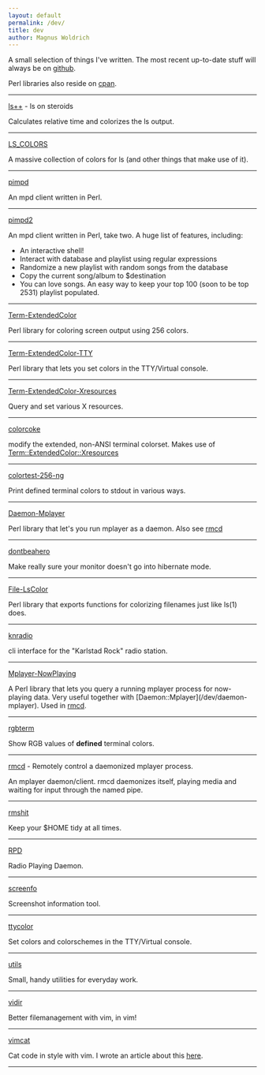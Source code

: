 ```yaml
---
layout: default
permalink: /dev/
title: dev
author: Magnus Woldrich
---
```


A small selection of things I've written. The most recent up-to-date
stuff will always be on [github](https://github.com/trapd00r).

Perl libraries also reside on [cpan](https://metacpan.org/author/WOLDRICH).

--------

[ls++](/dev/ls++) - ls on steroids

Calculates relative time and colorizes the ls output.

--------

[LS_COLORS](/dev/LS_COLORS)

A massive collection of colors for ls (and other things that make use of it).

--------

[pimpd](/dev/pimpd/)

An mpd client written in Perl.

--------

[pimpd2](/dev/pimpd2/)

An mpd client written in Perl, take two. A huge list of features, including:

* An interactive shell!
* Interact with database and playlist using regular expressions
* Randomize a new playlist with random songs from the database
* Copy the current song/album to $destination
* You can love songs. An easy way to keep your top 100 (soon to be top
  2531) playlist populated.

----

[Term-ExtendedColor](/dev/Term-ExtendedColor/)

Perl library for coloring screen output using 256 colors.

--------

[Term-ExtendedColor-TTY](/dev/Term-ExtendedColor-TTY/)

Perl library that lets you set colors in the TTY/Virtual console.

--------

[Term-ExtendedColor-Xresources](/dev/Term-ExtendedColor-Xresources/)

Query and set various X resources.

------

[colorcoke](/dev/colorcoke)

modify the extended, non-ANSI terminal colorset.
Makes use of [Term::ExtendedColor::Xresources](/dev/term-extendedcolor-xresources)

--------

[colortest-256-ng](/dev/c256)

Print defined terminal colors to stdout in various ways.

--------

[Daemon-Mplayer](/dev/daemon-mplayer)

Perl library that let's you run mplayer as a daemon.
Also see [rmcd](/dev/rmcd)

--------

[dontbeahero](/dev/dontbeahero/)

Make really sure your monitor doesn't go into hibernate mode.

--------

[File-LsColor](/dev/file-lscolor/)

Perl library that exports functions for colorizing filenames just like
ls(1) does.

--------

[knradio](/dev/knradio/)

cli interface for the "Karlstad Rock" radio station.

--------

[Mplayer-NowPlaying](/dev/mplayer-nowplaying/)

A Perl library that lets you query a running mplayer process for now-
playing data. Very useful together with [Daemon::Mplayer](/dev/daemon-
mplayer). Used in [rmcd](/dev/rmcd).

--------


[rgbterm](/dev/rgbterm/)

Show RGB values of __defined__ terminal colors.

--------

[rmcd](/dev/rmcd/) - Remotely control a daemonized mplayer process.

An mplayer daemon/client.
rmcd daemonizes itself, playing media and waiting for input through the
named pipe.

--------

[rmshit](/dev/rmshit/)

Keep your $HOME tidy at all times.

--------

[RPD](/dev/RPD/)

Radio Playing Daemon.

--------

[screenfo](/dev/screenfo/)

Screenshot information tool.

--------

[ttycolor](/dev/ttycolor/)

Set colors and colorschemes in the TTY/Virtual console.

--------

[utils](https://github.com/trapd00r/utils)

Small, handy utilities for everyday work.

--------

[vidir](/dev/vidir/)

Better filemanagement with vim, in vim!

--------

[vimcat](/dev/vimcat/)

Cat code in style with vim. I wrote an article about this [here](../2018/11/27/use-vim-to-cat-files-in-style.html).

--------
